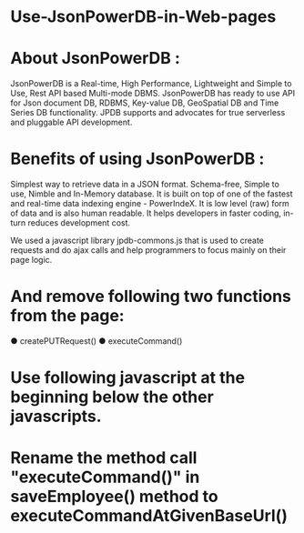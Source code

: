 # Use-JsonPowerDB-in-Web-pages

# About JsonPowerDB :
JsonPowerDB is a Real-time, High Performance, Lightweight and Simple to Use, Rest API based Multi-mode DBMS. JsonPowerDB has ready to use API for Json document DB, RDBMS, Key-value DB, GeoSpatial DB and Time Series DB functionality. JPDB supports and advocates for true serverless and pluggable API development.

# Benefits of using JsonPowerDB :
Simplest way to retrieve data in a JSON format.
Schema-free, Simple to use, Nimble and In-Memory database.
It is built on top of one of the fastest and real-time data indexing engine - PowerIndeX.
It is low level (raw) form of data and is also human readable.
It helps developers in faster coding, in-turn reduces development cost.


We used a javascript library jpdb-commons.js that is used to create requests and do ajax calls and help programmers to focus mainly on their page logic.

# And remove following two functions from the page: 
● createPUTRequest()
● executeCommand()

# Use following javascript at the beginning below the other javascripts.
<script src="http://login2explore.com/jpdb/resources/js/0.0.3/jpdb-commons.js"></script>

# Rename the method call "executeCommand()" in saveEmployee() method to executeCommandAtGivenBaseUrl()

